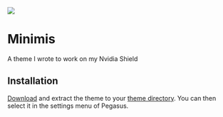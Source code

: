 ![](https://i.imgur.com/SNteEBf.png)

# Minimis

A theme I wrote to work on my Nvidia Shield

## Installation

[Download](https://github.com/waldnercharles/Minimis/archive/refs/heads/master.zip) and extract the theme to your [theme directory](http://pegasus-frontend.org/docs/user-guide/installing-themes). You can then select it in the settings menu of Pegasus.
